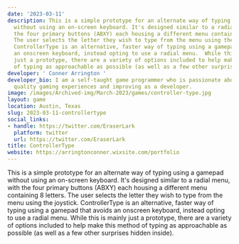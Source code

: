 ```yaml
---
date: '2023-03-11'
description: This is a simple prototype for an alternate way of typing using a gamepad
  without using an on-screen keyboard. It's designed similar to a radial menu, with
  the four primary buttons (ABXY) each housing a different menu containing 8 letters.
  The user selects the letter they wish to type from the menu using the joystick.
  ControllerType is an alternative, faster way of typing using a gamepad that avoids
  an onscreen keyboard, instead opting to use a radial menu.  While this is mainly
  just a prototype, there are a variety of options included to help make this method
  of typing as approachable as possible (as well as a few other surprises hidden inside).
developer: ' Conner Arrington '
developer_bio: I am a self-taught game programmer who is passionate about delivering
  quality gaming experiences and improving as a developer.
image: /images/Archived-img/March-2023/games/controller-type.jpg
layout: game
location: Austin, Texas
slug: 2023-03-11-controllertype
social_links:
- handle: https://twitter.com/EraserLark
  platform: twitter
  url: https://twitter.com/EraserLark
title: ControllerType
website: https://arringtonconner.wixsite.com/portfolio
---
```


This is a simple prototype for an alternate way of typing using a 
gamepad without using an on-screen keyboard. It's designed similar to a 
radial menu, with the four primary buttons (ABXY) each housing a 
different menu containing 8 letters. The user selects the letter they 
wish to type from the menu using the joystick.
ControllerType is an alternative, faster way of typing using a gamepad 
that avoids an onscreen keyboard, instead opting to use a radial menu. 
While this is mainly just a prototype, there are a variety of options 
included to help make this method of typing as approachable as possible 
(as well as a few other surprises hidden inside).